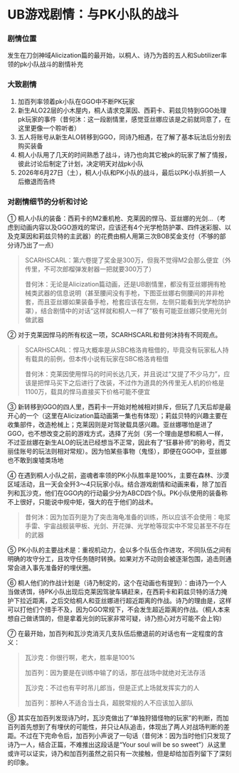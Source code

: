 # UB游戏剧情：与PK小队的战斗

### 剧情位置

发生在刀剑神域Alicization篇的最开始，以桐人、诗乃为首的五人和Subtilizer率领的pk小队战斗的剧情补充

### 大致剧情

1. 加百列率领着pk小队在GGO中不断PK玩家
2. 新生ALO22层的小木屋内，桐人请求克莱因、西莉卡、莉兹贝特到GGO处理pk玩家的事件（昔何沐：这一段剧情里，感觉亚丝娜应该是之前就同意了，在这里更像一个聆听者）
3. 五人将账号从新生ALO转移到GGO，同诗乃相遇，在了解了基本玩法后分别去购买装备
4. 桐人小队用了几天的时间熟悉了战斗，诗乃也向其它被pk的玩家了解了情报，彼此讨论后制定了计划，决定明天对战pk小队
5. 2026年6月27日（土），桐人小队和PK小队的战斗，最后以PK小队折损一人后撤退而告终

### 对剧情细节的分析和讨论

① 桐人小队的装备：西莉卡的M2重机枪、克莱因的悍马、亚丝娜的光剑…（考虑到动画内容以及GGO游戏的常识，应该还有4个光学枪防护罩、四件迷彩服、以及克莱因和莉兹贝特的主武器）的花费由桐人用第三次BOB奖金支付（不够的部分诗乃出了一点）

> SCARHSCARL：第六卷提了奖金是300万，但我不觉得M2会那么便宜（外传里，不可次郎榴弹发射器一把就要300万了）
>
> 昔何沐：无论是Alicization篇动画，还是UB剧情里，都没有亚丝娜拥有枪械类武器的信息说明（甚至腰间没有手枪，下图亚丝娜右侧腰间的并非枪套，而且亚丝娜如果装备手枪，枪套应该在左侧，左侧只能看到光学枪防护罩），结合剧情中的对话“这样就和桐人一样了”极有可能亚丝娜只使用光剑做武器

② 对于克莱因悍马的所有权这一项，SCARHSCARL和昔何沐持有不同观点。

> SCARHSCARL：悍马大概率是从SBC格洛肯租借的，毕竟没有玩家私人持有载具的前例，但本传小说有玩家在SBC格洛肯租借
> 
> 昔何沐：克莱因使用悍马的时间长达几天，并且说过“又提了不少马力”，应该是把悍马买下之后进行了改装，不过作为道具的外传里无人机的价格是1100万，载具的悍马直接买下价格可能不便宜

③ 新转移到GGO的四人里，西莉卡一开始对枪械相对排斥，但玩了几天后却是最开心的一个（这里在Alicization篇动画第一集也有体现）；莉兹贝特的兴趣主要在收集部件，改造枪械上；克莱因则是对驾驶载具感兴趣。亚丝娜哪怕是进了GGO，也不想改变之前的游戏方式，选择了光剑（另一个理由是想和桐人一样，不过亚丝娜在新生ALO的玩法已经想当不正常，因此有了“狂暴补师”的称号，而艾丽佳账号的玩法则相对常规）。因为怕某些事物（鬼怪），即便在GGO中，亚丝娜也不敢到废墟类场地

④ 在遇到桐人小队之前，盗魂者率领的PK小队胜率是100%，主要在森林、沙漠区域活动，且一天会全歼3～4只玩家小队。结合游戏剧情和动画来看，除了加百列和瓦沙克，他们在GGO内的行动最少分为ABCD四个队。PK小队使用的装备称不上很好，只能说中规中矩，强大的在于他们的战术。

> 昔何沐：因为加百列是为了突击海龟准备的训练，所以应该不会使用：电浆手雷、宇宙战舰装甲板、光剑、开花弹、光学枪等现实中不常见甚至不存在的武器

⑤ PK小队的主要战术是：重视机动力，会以多个队伍合作进攻，不同队伍之间有明确的攻守分工，且攻守任务随时转换。如果对方不动则会被逐渐包围，追击则通常会进入事先准备好的埋伏圈。

⑥ 桐人他们的作战计划是（诗乃制定的，这个在动画也有提到）：由诗乃一个人当做诱饵，待PK小队出现后克莱因驾驶车辆赶来，在西莉卡和莉兹贝特的活力掩护下拉近距离，之后交给桐人和亚丝娜进行超近距离的作战。诗乃的理由是，这样可以打他们个措手不及，因为GGO常规下，不会发生超近距离的作战。（桐人本来想自己做诱饵的，但是拿着光剑的玩家非常可疑，诗乃担心对方可能不会上钩）

⑦ 在最开始，加百列和瓦沙克消灭几支队伍后撤退前的对话也有一定程度的含义：

> 瓦沙克：你很行啊，老大，胜率是100%
> 
> 加百列：因为要是在训练中输了的话，那在战场中就绝对无法存活
> 
> 瓦沙克：不过也有平时吊儿郎当，但是正式上场就发挥实力的人
> 
> 加百列：那种人不适合当士兵，超脱常规的人不应该加入部队

⑧ 其实在加百列发现诗乃时，瓦沙克做出了“单独狩猎怪物的玩家”的判断，而加百列首先想到了有埋伏的可能性，并只让A队追击，体现出了两人对战场判断的差距。不过在下完命令后，加百列小声说了一句话（昔何沐：因为当时他们只发现了诗乃一人，结合正篇，不难推出这段话是“Your soul will be so sweet”）从这里或许可以证实，诗乃和加百列虽然之前只有一次接触，但是却给加百列留下了深刻的印象。
